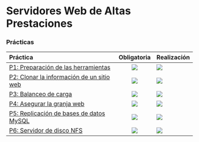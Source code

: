 # Servidores Web de Altas Prestaciones


### Prácticas

| Práctica 	| Obligatoria 	| Realización 	|
|:--------	|:---------------------------------------------------------:	|----------------------------------------------------	|
| [P1: Preparación de las herramientas](https://github.com/pepitoenpeligro/SWAP/tree/master/practicas/p1) 	| ![](https://img.icons8.com/color/48/000000/checkmark.png) 	| ![](https://img.icons8.com/color/48/000000/ok.png) 	|
| [P2: Clonar la información de un sitio web](https://github.com/pepitoenpeligro/SWAP/tree/master/practicas/p2) 	| ![](https://img.icons8.com/color/48/000000/checkmark.png) 	| ![](https://img.icons8.com/color/48/000000/ok.png) 	|
| [P3: Balanceo de carga](https://github.com/pepitoenpeligro/SWAP/tree/master/practicas/p3) 	| ![](https://img.icons8.com/color/48/000000/checkmark.png) 	| ![](https://img.icons8.com/color/48/000000/ok.png) 	|
| [P4: Asegurar la granja web](https://github.com/pepitoenpeligro/SWAP/tree/master/practicas/p4) 	| ![](https://img.icons8.com/color/48/000000/checkmark.png) 	| ![](https://img.icons8.com/color/48/000000/ok.png) 	|
| [P5: Replicación de bases de datos MySQL](https://github.com/pepitoenpeligro/SWAP/tree/master/practicas/p5) 	| ![](https://img.icons8.com/color/48/000000/checkmark.png) 	| ![](https://img.icons8.com/color/48/000000/ok.png) 	|
| [P6: Servidor de disco NFS](https://github.com/pepitoenpeligro/SWAP/tree/master/practicas/p6) 	| ![](https://img.icons8.com/color/48/000000/checkmark.png) 	| ![](https://img.icons8.com/color/48/000000/ok.png) 	|